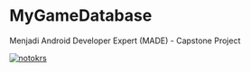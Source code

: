 # MyGameDatabase
Menjadi Android Developer Expert (MADE) - Capstone Project

[![notokrs](https://circleci.com/gh/rusnoto/MyGameDatabase.svg?style=svg)](https://circleci.com/gh/notokrs/MyGameDatabase)
